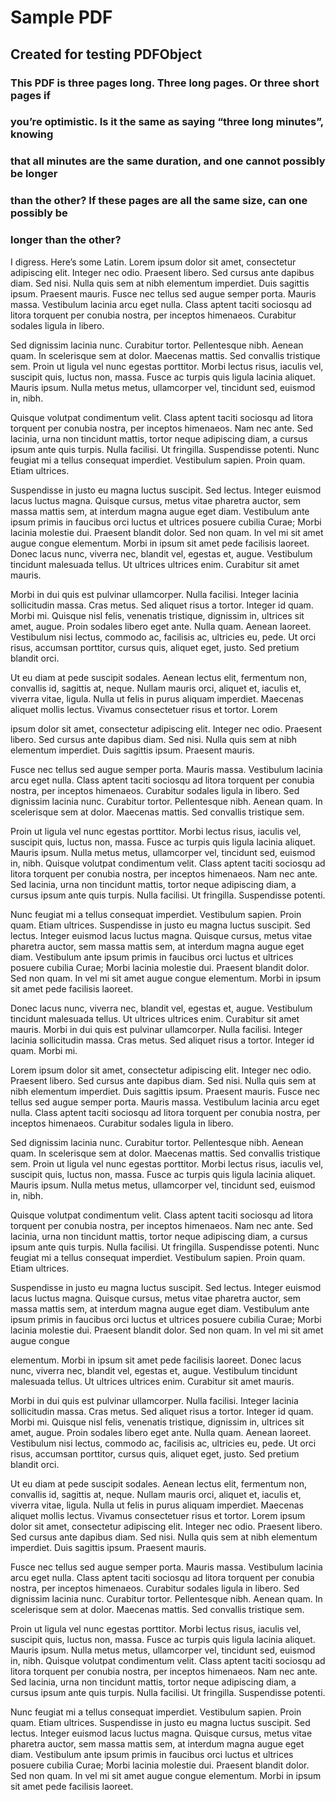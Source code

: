 # Sample PDF

## Created for testing PDFObject

### This PDF is three pages long. Three long pages. Or three short pages if

### you’re optimistic. Is it the same as saying “three long minutes”, knowing

### that all minutes are the same duration, and one cannot possibly be longer

### than the other? If these pages are all the same size, can one possibly be

### longer than the other?

I digress. Here’s some Latin. Lorem ipsum dolor sit amet, consectetur adipiscing elit. Integer nec
odio. Praesent libero. Sed cursus ante dapibus diam. Sed nisi. Nulla quis sem at nibh elementum
imperdiet. Duis sagittis ipsum. Praesent mauris. Fusce nec tellus sed augue semper porta. Mauris
massa. Vestibulum lacinia arcu eget nulla. Class aptent taciti sociosqu ad litora torquent per
conubia nostra, per inceptos himenaeos. Curabitur sodales ligula in libero.

Sed dignissim lacinia nunc. Curabitur tortor. Pellentesque nibh. Aenean quam. In scelerisque sem
at dolor. Maecenas mattis. Sed convallis tristique sem. Proin ut ligula vel nunc egestas porttitor.
Morbi lectus risus, iaculis vel, suscipit quis, luctus non, massa. Fusce ac turpis quis ligula lacinia
aliquet. Mauris ipsum. Nulla metus metus, ullamcorper vel, tincidunt sed, euismod in, nibh.

Quisque volutpat condimentum velit. Class aptent taciti sociosqu ad litora torquent per conubia
nostra, per inceptos himenaeos. Nam nec ante. Sed lacinia, urna non tincidunt mattis, tortor neque
adipiscing diam, a cursus ipsum ante quis turpis. Nulla facilisi. Ut fringilla. Suspendisse potenti.
Nunc feugiat mi a tellus consequat imperdiet. Vestibulum sapien. Proin quam. Etiam ultrices.

Suspendisse in justo eu magna luctus suscipit. Sed lectus. Integer euismod lacus luctus magna.
Quisque cursus, metus vitae pharetra auctor, sem massa mattis sem, at interdum magna augue
eget diam. Vestibulum ante ipsum primis in faucibus orci luctus et ultrices posuere cubilia Curae;
Morbi lacinia molestie dui. Praesent blandit dolor. Sed non quam. In vel mi sit amet augue congue
elementum. Morbi in ipsum sit amet pede facilisis laoreet. Donec lacus nunc, viverra nec, blandit
vel, egestas et, augue. Vestibulum tincidunt malesuada tellus. Ut ultrices ultrices enim. Curabitur
sit amet mauris.

Morbi in dui quis est pulvinar ullamcorper. Nulla facilisi. Integer lacinia sollicitudin massa. Cras
metus. Sed aliquet risus a tortor. Integer id quam. Morbi mi. Quisque nisl felis, venenatis tristique,
dignissim in, ultrices sit amet, augue. Proin sodales libero eget ante. Nulla quam. Aenean laoreet.
Vestibulum nisi lectus, commodo ac, facilisis ac, ultricies eu, pede. Ut orci risus, accumsan
porttitor, cursus quis, aliquet eget, justo. Sed pretium blandit orci.

Ut eu diam at pede suscipit sodales. Aenean lectus elit, fermentum non, convallis id, sagittis at,
neque. Nullam mauris orci, aliquet et, iaculis et, viverra vitae, ligula. Nulla ut felis in purus
aliquam imperdiet. Maecenas aliquet mollis lectus. Vivamus consectetuer risus et tortor. Lorem


ipsum dolor sit amet, consectetur adipiscing elit. Integer nec odio. Praesent libero. Sed cursus ante
dapibus diam. Sed nisi. Nulla quis sem at nibh elementum imperdiet. Duis sagittis ipsum.
Praesent mauris.

Fusce nec tellus sed augue semper porta. Mauris massa. Vestibulum lacinia arcu eget nulla. Class
aptent taciti sociosqu ad litora torquent per conubia nostra, per inceptos himenaeos. Curabitur
sodales ligula in libero. Sed dignissim lacinia nunc. Curabitur tortor. Pellentesque nibh. Aenean
quam. In scelerisque sem at dolor. Maecenas mattis. Sed convallis tristique sem.

Proin ut ligula vel nunc egestas porttitor. Morbi lectus risus, iaculis vel, suscipit quis, luctus non,
massa. Fusce ac turpis quis ligula lacinia aliquet. Mauris ipsum. Nulla metus metus, ullamcorper
vel, tincidunt sed, euismod in, nibh. Quisque volutpat condimentum velit. Class aptent taciti
sociosqu ad litora torquent per conubia nostra, per inceptos himenaeos. Nam nec ante. Sed lacinia,
urna non tincidunt mattis, tortor neque adipiscing diam, a cursus ipsum ante quis turpis. Nulla
facilisi. Ut fringilla. Suspendisse potenti.

Nunc feugiat mi a tellus consequat imperdiet. Vestibulum sapien. Proin quam. Etiam ultrices.
Suspendisse in justo eu magna luctus suscipit. Sed lectus. Integer euismod lacus luctus magna.
Quisque cursus, metus vitae pharetra auctor, sem massa mattis sem, at interdum magna augue
eget diam. Vestibulum ante ipsum primis in faucibus orci luctus et ultrices posuere cubilia Curae;
Morbi lacinia molestie dui. Praesent blandit dolor. Sed non quam. In vel mi sit amet augue congue
elementum. Morbi in ipsum sit amet pede facilisis laoreet.

Donec lacus nunc, viverra nec, blandit vel, egestas et, augue. Vestibulum tincidunt malesuada
tellus. Ut ultrices ultrices enim. Curabitur sit amet mauris. Morbi in dui quis est pulvinar
ullamcorper. Nulla facilisi. Integer lacinia sollicitudin massa. Cras metus. Sed aliquet risus a
tortor. Integer id quam. Morbi mi.

Lorem ipsum dolor sit amet, consectetur adipiscing elit. Integer nec odio. Praesent libero. Sed
cursus ante dapibus diam. Sed nisi. Nulla quis sem at nibh elementum imperdiet. Duis sagittis
ipsum. Praesent mauris. Fusce nec tellus sed augue semper porta. Mauris massa. Vestibulum
lacinia arcu eget nulla. Class aptent taciti sociosqu ad litora torquent per conubia nostra, per
inceptos himenaeos. Curabitur sodales ligula in libero.

Sed dignissim lacinia nunc. Curabitur tortor. Pellentesque nibh. Aenean quam. In scelerisque sem
at dolor. Maecenas mattis. Sed convallis tristique sem. Proin ut ligula vel nunc egestas porttitor.
Morbi lectus risus, iaculis vel, suscipit quis, luctus non, massa. Fusce ac turpis quis ligula lacinia
aliquet. Mauris ipsum. Nulla metus metus, ullamcorper vel, tincidunt sed, euismod in, nibh.

Quisque volutpat condimentum velit. Class aptent taciti sociosqu ad litora torquent per conubia
nostra, per inceptos himenaeos. Nam nec ante. Sed lacinia, urna non tincidunt mattis, tortor neque
adipiscing diam, a cursus ipsum ante quis turpis. Nulla facilisi. Ut fringilla. Suspendisse potenti.
Nunc feugiat mi a tellus consequat imperdiet. Vestibulum sapien. Proin quam. Etiam ultrices.

Suspendisse in justo eu magna luctus suscipit. Sed lectus. Integer euismod lacus luctus magna.
Quisque cursus, metus vitae pharetra auctor, sem massa mattis sem, at interdum magna augue
eget diam. Vestibulum ante ipsum primis in faucibus orci luctus et ultrices posuere cubilia Curae;
Morbi lacinia molestie dui. Praesent blandit dolor. Sed non quam. In vel mi sit amet augue congue


elementum. Morbi in ipsum sit amet pede facilisis laoreet. Donec lacus nunc, viverra nec, blandit
vel, egestas et, augue. Vestibulum tincidunt malesuada tellus. Ut ultrices ultrices enim. Curabitur
sit amet mauris.

Morbi in dui quis est pulvinar ullamcorper. Nulla facilisi. Integer lacinia sollicitudin massa. Cras
metus. Sed aliquet risus a tortor. Integer id quam. Morbi mi. Quisque nisl felis, venenatis tristique,
dignissim in, ultrices sit amet, augue. Proin sodales libero eget ante. Nulla quam. Aenean laoreet.
Vestibulum nisi lectus, commodo ac, facilisis ac, ultricies eu, pede. Ut orci risus, accumsan
porttitor, cursus quis, aliquet eget, justo. Sed pretium blandit orci.

Ut eu diam at pede suscipit sodales. Aenean lectus elit, fermentum non, convallis id, sagittis at,
neque. Nullam mauris orci, aliquet et, iaculis et, viverra vitae, ligula. Nulla ut felis in purus
aliquam imperdiet. Maecenas aliquet mollis lectus. Vivamus consectetuer risus et tortor. Lorem
ipsum dolor sit amet, consectetur adipiscing elit. Integer nec odio. Praesent libero. Sed cursus ante
dapibus diam. Sed nisi. Nulla quis sem at nibh elementum imperdiet. Duis sagittis ipsum.
Praesent mauris.

Fusce nec tellus sed augue semper porta. Mauris massa. Vestibulum lacinia arcu eget nulla. Class
aptent taciti sociosqu ad litora torquent per conubia nostra, per inceptos himenaeos. Curabitur
sodales ligula in libero. Sed dignissim lacinia nunc. Curabitur tortor. Pellentesque nibh. Aenean
quam. In scelerisque sem at dolor. Maecenas mattis. Sed convallis tristique sem.

Proin ut ligula vel nunc egestas porttitor. Morbi lectus risus, iaculis vel, suscipit quis, luctus non,
massa. Fusce ac turpis quis ligula lacinia aliquet. Mauris ipsum. Nulla metus metus, ullamcorper
vel, tincidunt sed, euismod in, nibh. Quisque volutpat condimentum velit. Class aptent taciti
sociosqu ad litora torquent per conubia nostra, per inceptos himenaeos. Nam nec ante. Sed lacinia,
urna non tincidunt mattis, tortor neque adipiscing diam, a cursus ipsum ante quis turpis. Nulla
facilisi. Ut fringilla. Suspendisse potenti.

Nunc feugiat mi a tellus consequat imperdiet. Vestibulum sapien. Proin quam. Etiam ultrices.
Suspendisse in justo eu magna luctus suscipit. Sed lectus. Integer euismod lacus luctus magna.
Quisque cursus, metus vitae pharetra auctor, sem massa mattis sem, at interdum magna augue
eget diam. Vestibulum ante ipsum primis in faucibus orci luctus et ultrices posuere cubilia Curae;
Morbi lacinia molestie dui. Praesent blandit dolor. Sed non quam. In vel mi sit amet augue congue
elementum. Morbi in ipsum sit amet pede facilisis laoreet.
